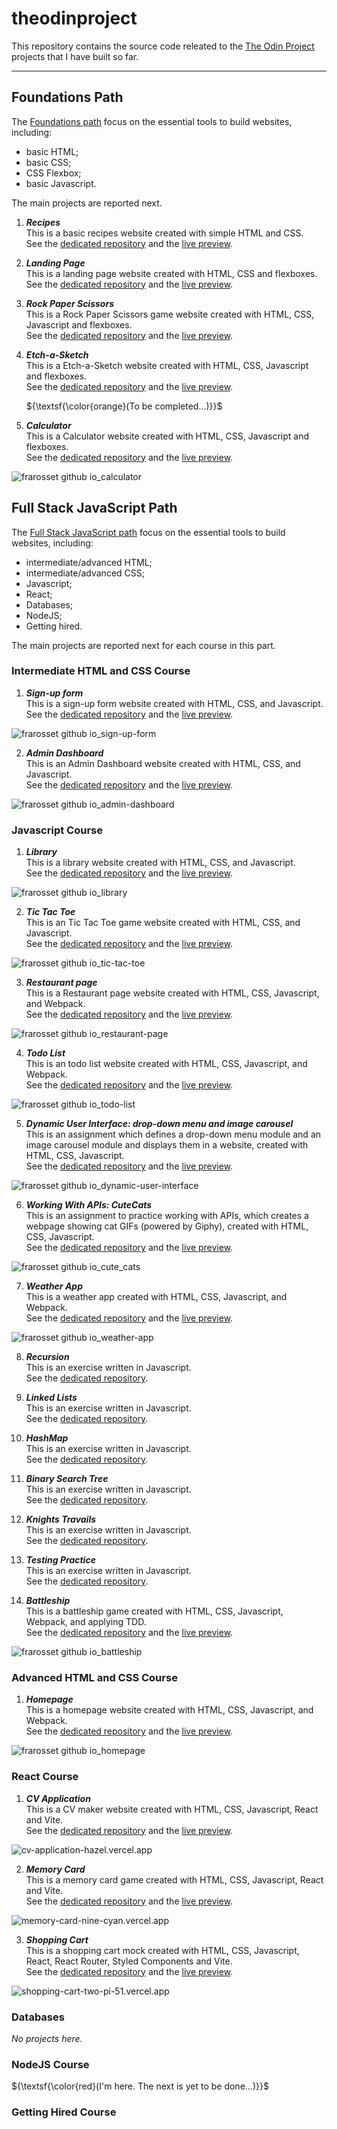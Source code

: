 # theodinproject
This repository contains the source code releated to the [The Odin Project](https://www.theodinproject.com) projects that I have built so far.

---

## Foundations Path

The [Foundations path](https://www.theodinproject.com/paths/foundations/courses/foundations) focus on the essential tools to build websites, including:
* basic HTML;
* basic CSS;
* CSS Flexbox;
* basic Javascript.

The main projects are reported next.

1. ***Recipes***<br/>
This is a basic recipes website created with simple HTML and CSS.<br/>
See the [dedicated repository](https://github.com/frarosset/odin-recipes)
and the [live preview](http://frarosset.github.io/odin-recipes).

2. ***Landing Page***<br/>
This is a landing page website created with HTML, CSS and flexboxes.<br/>
See the [dedicated repository](https://github.com/frarosset/landing-page)
and the [live preview](http://frarosset.github.io/landing-page).

3. ***Rock Paper Scissors***<br/>
This is a Rock Paper Scissors game website created with HTML, CSS, Javascript and flexboxes.<br/>
See the [dedicated repository](https://github.com/frarosset/rock-paper-scissors)
and the [live preview](http://frarosset.github.io/rock-paper-scissors).

4. ***Etch-a-Sketch***<br/>
This is a Etch-a-Sketch website created with HTML, CSS, Javascript and flexboxes.<br/>
See the [dedicated repository](https://github.com/frarosset/etch-a-sketch)
and the [live preview](http://frarosset.github.io/etch-a-sketch).

   ${\textsf{\color{orange}(To be completed...)}}$

5. ***Calculator***<br/>
This is a Calculator website created with HTML, CSS, Javascript and flexboxes.<br/>
See the [dedicated repository](https://github.com/frarosset/calculator)
and the [live preview](http://frarosset.github.io/calculator).

![frarosset github io_calculator](https://github.com/frarosset/calculator/raw/main/screenshot/frarosset.github.io_calculator.png)

## Full Stack JavaScript Path

The [Full Stack JavaScript path](https://www.theodinproject.com/paths/full-stack-javascript) focus on the essential tools to build websites, including:
* intermediate/advanced HTML;
* intermediate/advanced CSS;
* Javascript;
* React;
* Databases;
* NodeJS;
* Getting hired.
  
The main projects are reported next for each course in this part.

### Intermediate HTML and CSS Course

1. ***Sign-up form***<br/>
This is a sign-up form website created with HTML, CSS, and Javascript.<br/>
See the [dedicated repository](https://github.com/frarosset/sign-up-form)
and the [live preview](http://frarosset.github.io/sign-up-form).

![frarosset github io_sign-up-form](https://github.com/frarosset/sign-up-form/raw/main/screenshot/frarosset.github.io_sign-up-form.png)

2. ***Admin Dashboard***<br/>
This is an Admin Dashboard website created with HTML, CSS, and Javascript.<br/>
See the [dedicated repository](https://github.com/frarosset/admin-dashboard)
and the [live preview](http://frarosset.github.io/admin-dashboard).

![frarosset github io_admin-dashboard](https://github.com/frarosset/admin-dashboard/raw/main/screenshot/frarosset.github.io_admin-dashboard.png)

### Javascript Course

1. ***Library***<br/>
This is a library website created with HTML, CSS, and Javascript.<br/>
See the [dedicated repository](https://github.com/frarosset/library)
and the [live preview](http://frarosset.github.io/library).

![frarosset github io_library](https://github.com/frarosset/library/raw/main/screenshot/frarosset.github.io_library.png)

2. ***Tic Tac Toe***<br/>
This is an Tic Tac Toe game website created with HTML, CSS, and Javascript.<br/>
See the [dedicated repository](https://github.com/frarosset/tic-tac-toe)
and the [live preview](http://frarosset.github.io/tic-tac-toe).

![frarosset github io_tic-tac-toe](https://github.com/frarosset/tic-tac-toe/raw/main/screenshot/frarosset.github.io_tic-tac-toe.png)

3. ***Restaurant page***<br/>
This is a Restaurant page website created with HTML, CSS, Javascript, and Webpack.<br/>
See the [dedicated repository](https://github.com/frarosset/restaurant-page)
and the [live preview](http://frarosset.github.io/restaurant-page).

![frarosset github io_restaurant-page](https://github.com/frarosset/restaurant-page/raw/main/src/screenshot/frarosset.github.io_restaurant-page.png)

4. ***Todo List***<br/>
This is an todo list website created with HTML, CSS, Javascript, and Webpack.<br/>
See the [dedicated repository](https://github.com/frarosset/todo-list)
and the [live preview](http://frarosset.github.io/todo-list).

![frarosset github io_todo-list](https://github.com/frarosset/todo-list/raw/main/src/screenshot/frarosset.github.io_todo-list.png)

5. ***Dynamic User Interface: drop-down menu and image carousel***<br/>
This is an assignment which defines a drop-down menu module and an image carousel module and displays them in a website, created with HTML, CSS, Javascript.<br/>
See the [dedicated repository](https://github.com/frarosset/dynamic-user-interface)
and the [live preview](http://frarosset.github.io/dynamic-user-interface).

![frarosset github io_dynamic-user-interface](https://github.com/frarosset/dynamic-user-interface/raw/main/screenshot/frarosset.github.io_dynamic-user-interface.png)

6. ***Working With APIs: CuteCats***<br/>
This is an assignment to practice working with APIs, which creates a webpage showing cat GIFs (powered by Giphy), created with HTML, CSS, Javascript.<br/>
See the [dedicated repository](https://github.com/frarosset/cute-cats)
and the [live preview](http://frarosset.github.io/cute-cats).

![frarosset github io_cute_cats](https://github.com/frarosset/cute-cats/raw/main/screenshot/frarosset.github.io_cute-cats.png)

7. ***Weather App***<br/>
This is a weather app created with HTML, CSS, Javascript, and Webpack.<br/>
See the [dedicated repository](https://github.com/frarosset/weather-app)
and the [live preview](http://frarosset.github.io/weather-app).

![frarosset github io_weather-app](https://github.com/frarosset/weather-app/raw/main/src/screenshot/frarosset.github.io_weather-app.png)

8. ***Recursion***<br/>
This is an exercise written in Javascript.<br/>
See the [dedicated repository](https://github.com/frarosset/recursion).

9. ***Linked Lists***<br/>
This is an exercise written in Javascript.<br/>
See the [dedicated repository](https://github.com/frarosset/linked-lists).

10. ***HashMap***<br/>
This is an exercise written in Javascript.<br/>
See the [dedicated repository](https://github.com/frarosset/hashmap).

11. ***Binary Search Tree***<br/>
This is an exercise written in Javascript.<br/>
See the [dedicated repository](https://github.com/frarosset/binary-search-tree).

12. ***Knights Travails***<br/>
This is an exercise written in Javascript.<br/>
See the [dedicated repository](https://github.com/frarosset/knights-travails).

13. ***Testing Practice***<br/>
This is an exercise written in Javascript.<br/>
See the [dedicated repository](https://github.com/frarosset/testing-practice).

14. ***Battleship***<br/>
This is a battleship game created with HTML, CSS, Javascript, Webpack, and applying TDD.<br/>
See the [dedicated repository](https://github.com/frarosset/battleship)
and the [live preview](http://frarosset.github.io/battleship).

![frarosset github io_battleship](https://github.com/frarosset/battleship/raw/main/src/screenshot/frarosset.github.io_battleship.png)

### Advanced HTML and CSS Course

1. ***Homepage***<br/>
This is a homepage website created with HTML, CSS, Javascript, and Webpack.<br/>
See the [dedicated repository](https://github.com/frarosset/homepage)
and the [live preview](http://frarosset.github.io/homepage).

![frarosset github io_homepage](https://github.com/frarosset/homepage/raw/main/src/screenshot/frarosset.github.io_homepage.png)

### React Course

1. ***CV Application***<br/>
This is a CV maker website created with HTML, CSS, Javascript, React and Vite.<br/>
See the [dedicated repository](https://github.com/frarosset/cv-application)
and the [live preview](http://cv-application-hazel.vercel.app).

![cv-application-hazel.vercel.app](https://github.com/frarosset/cv-application/raw/main/src/screenshot/cv-application-hazel.vercel.app.png)

2. ***Memory Card***<br/>
This is a memory card game created with HTML, CSS, Javascript, React and Vite.<br/>
See the [dedicated repository](https://github.com/frarosset/memory-card)
and the [live preview](https://memory-card-nine-cyan.vercel.app/).

![memory-card-nine-cyan.vercel.app](https://github.com/frarosset/memory-card/raw/main/public/screenshot/memory-card-nine-cyan.vercel.app_.png)

3. ***Shopping Cart***<br/>
This is a shopping cart mock created with HTML, CSS, Javascript, React, React Router, Styled Components and Vite.<br/>
See the [dedicated repository](https://github.com/frarosset/shopping-cart)
and the [live preview](https://shopping-cart-two-pi-51.vercel.app/).

![shopping-cart-two-pi-51.vercel.app](https://raw.githubusercontent.com/frarosset/shopping-cart/main/public/screenshot/shopping-cart-two-pi-51.vercel.app.png)


### Databases

*No projects here.*

### NodeJS Course

${\textsf{\color{red}(I'm here. The next is yet to be done...)}}$

### Getting Hired Course

